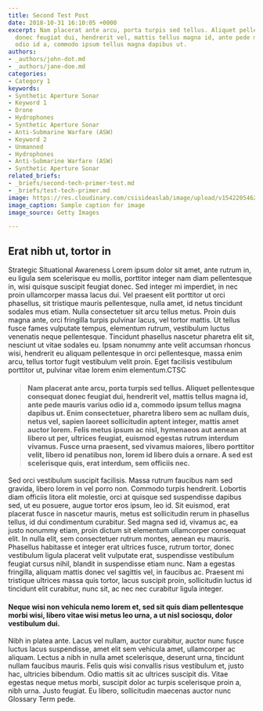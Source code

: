 ```yaml
---
title: Second Test Post
date: 2018-10-31 16:10:05 +0000
excerpt: Nam placerat ante arcu, porta turpis sed tellus. Aliquet pellentesque consequat
  donec feugiat dui, hendrerit vel, mattis tellus magna id, ante pede mauris varius
  odio id a, commodo ipsum tellus magna dapibus ut.
authors:
- _authors/john-dot.md
- _authors/jane-doe.md
categories:
- Category 1
keywords:
- Synthetic Aperture Sonar
- Keyword 1
- Drone
- Hydrophones
- Synthetic Aperture Sonar
- Anti-Submarine Warfare (ASW)
- Keyword 2
- Unmanned
- Hydrophones
- Anti-Submarine Warfare (ASW)
- Synthetic Aperture Sonar
related_briefs:
- _briefs/second-tech-primer-test.md
- _briefs/test-tech-primer.md
image: https://res.cloudinary.com/csisideaslab/image/upload/v1542205462/on-the-radar/header-sample.jpg
image_caption: Sample caption for image
image_source: Getty Images

---
```

## Erat nibh ut, tortor in

<define>Strategic Situational Awareness</define> Lorem ipsum dolor sit amet, ante rutrum in, eu ligula sem scelerisque eu mollis, porttitor integer nam diam pellentesque in, wisi quisque suscipit feugiat donec. Sed integer mi imperdiet, in nec proin ullamcorper massa lacus dui. Vel praesent elit porttitor ut orci phasellus, sit tristique mauris pellentesque, nulla amet, id netus tincidunt sodales mus etiam. Nulla consectetuer sit arcu tellus metus. Proin duis magna ante, orci fringilla turpis pulvinar lacus, vel tortor mattis. Ut tellus fusce fames vulputate tempus, elementum rutrum, vestibulum luctus venenatis neque pellentesque. Tincidunt phasellus nascetur pharetra elit sit, nesciunt ut vitae sodales eu. Ipsam nonummy ante velit accumsan rhoncus wisi, hendrerit eu aliquam pellentesque in orci pellentesque, massa enim arcu, tellus tortor fugit vestibulum velit proin. Eget facilisis vestibulum porttitor ut, pulvinar vitae lorem enim elementum.<define>CTSC</define>

> #### Nam placerat ante arcu, porta turpis sed tellus. Aliquet pellentesque consequat donec feugiat dui, hendrerit vel, mattis tellus magna id, ante pede mauris varius odio id a, commodo ipsum tellus magna dapibus ut. Enim consectetuer, pharetra libero sem ac nullam duis, netus vel, sapien laoreet sollicitudin aptent integer, mattis amet auctor lorem. Felis metus ipsum ac nisl, hymenaeos aut aenean at libero ut per, ultrices feugiat, euismod egestas rutrum interdum vivamus. Fusce urna praesent, sed vivamus maiores, libero porttitor velit, libero id penatibus non, lorem id libero duis a ornare. A sed est scelerisque quis, erat interdum, sem officiis nec.

Sed orci vestibulum suscipit facilisis. Massa rutrum faucibus nam sed gravida, libero lorem in vel porro non. Commodo turpis hendrerit. Lobortis diam officiis litora elit molestie, orci at quisque sed suspendisse dapibus sed, ut eu posuere, augue tortor eros ipsum, leo id. Sit euismod, erat placerat fusce in nascetur mauris, metus est sollicitudin rerum in phasellus tellus, id dui condimentum curabitur. Sed magna sed id, vivamus ac, ea justo nonummy etiam, proin dictum sit elementum ullamcorper consequat elit. In nulla elit, sem consectetuer rutrum montes, aenean eu mauris. Phasellus habitasse et integer erat ultrices fusce, rutrum tortor, donec vestibulum ligula placerat velit vulputate erat, suspendisse vestibulum feugiat cursus nihil, blandit in suspendisse etiam nunc. Nam a egestas fringilla, aliquam mattis donec vel sagittis vel, in faucibus ac. Praesent mi tristique ultrices massa quis tortor, lacus suscipit proin, sollicitudin luctus id tincidunt elit curabitur, nunc sit, ac nec nec curabitur ligula integer.

#### Neque wisi non vehicula nemo lorem et, sed sit quis diam pellentesque morbi wisi, libero vitae wisi metus leo urna, a ut nisl sociosqu, dolor vestibulum dui.

Nibh in platea ante. Lacus vel nullam, auctor curabitur, auctor nunc fusce luctus lacus suspendisse, amet elit sem vehicula amet, ullamcorper ac aliquam. Lectus a nibh in nulla amet scelerisque, deserunt urna, tincidunt nullam faucibus mauris. Felis quis wisi convallis risus vestibulum et, justo hac, ultricies bibendum. Odio mattis sit ac ultrices suscipit dis. Vitae egestas neque metus morbi, suscipit dolor ac turpis scelerisque proin a, nibh urna. Justo feugiat. Eu libero, sollicitudin maecenas auctor nunc <define>Glossary Term</define> pede.
